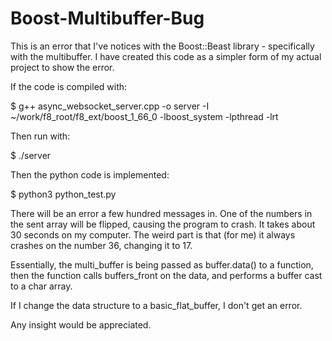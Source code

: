 # Boost-Multibuffer-Bug

This is an error that I've notices with the Boost::Beast library - specifically with the multibuffer. I have created this code as a simpler form of my actual project to show the error.

If the code is compiled with:

$ g++ async_websocket_server.cpp -o server -I ~/work/f8_root/f8_ext/boost_1_66_0 -lboost_system -lpthread -lrt

Then run with:

$ ./server

Then the python code is implemented:

$ python3 python_test.py

There will be an error a few hundred messages in. One of the numbers in the sent array will be flipped, causing the program to crash. It takes about 30 seconds on my computer. The weird part is that (for me) it always crashes on the number 36, changing it to 17.

Essentially, the multi_buffer is being passed as buffer.data() to a function, then the function calls buffers_front on the data, and performs a buffer cast to a char array. 

If I change the data structure to a basic_flat_buffer, I don't get an error.

Any insight would be appreciated.
